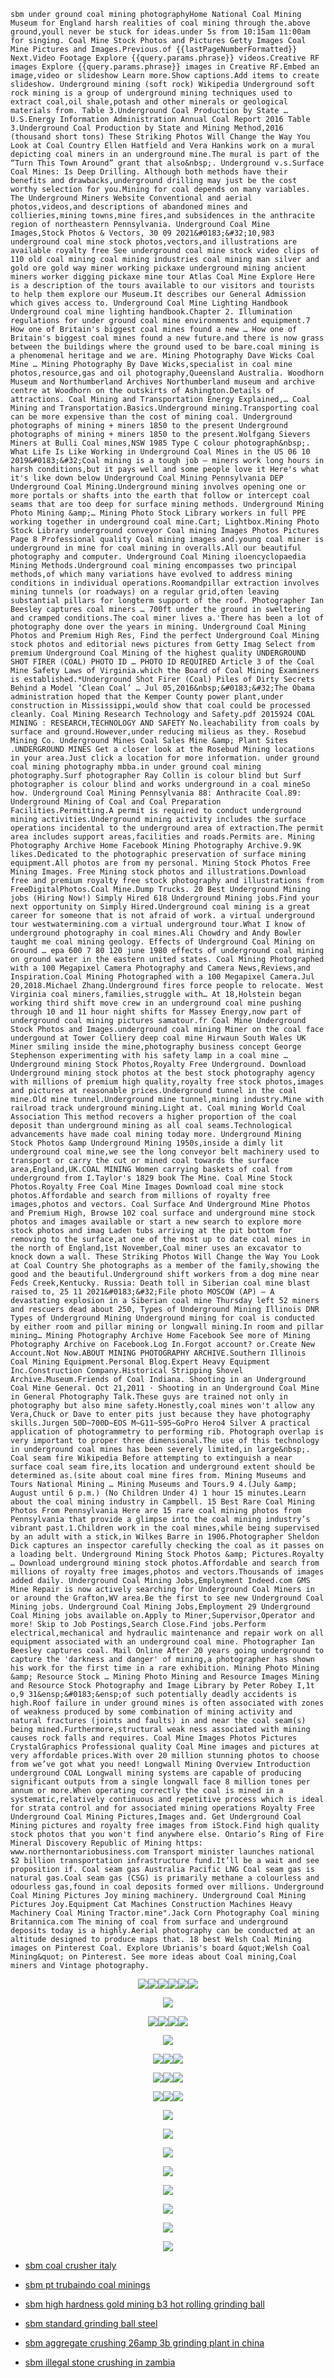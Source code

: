
```
sbm under ground coal mining photographyHome National Coal Mining Museum for England harsh realities of coal mining through the.above ground,youll never be stuck for ideas.under 5s from 10:15am 11:00am for singing. Coal Mine Stock Photos and Pictures Getty Images Coal Mine Pictures and Images.Previous.of {{lastPageNumberFormatted}} Next.Video Footage Explore {{query.params.phrase}} videos.Creative RF images Explore {{query.params.phrase}} images in Creative RF.Embed an image,video or slideshow Learn more.Show captions.Add items to create slideshow. Underground mining (soft rock) Wikipedia Underground soft rock mining is a group of underground mining techniques used to extract coal,oil shale,potash and other minerals or geological materials from. Table 3.Underground Coal Production by State … U.S.Energy Information Administration Annual Coal Report 2016 Table 3.Underground Coal Production by State and Mining Method,2016 (thousand short tons) These Striking Photos Will Change the Way You Look at Coal Country Ellen Hatfield and Vera Hankins work on a mural depicting coal miners in an underground mine.The mural is part of the “Turn This Town Around” grant that also&nbsp;. Underground v.s.Surface Coal Mines: Is Deep Drilling. Although both methods have their benefits and drawbacks,underground drilling may just be the cost worthy selection for you.Mining for coal depends on many variables. The Underground Miners Website Conventional and aerial photos,videos,and descriptions of abandoned mines and collieries,mining towns,mine fires,and subsidences in the anthracite region of northeastern Pennsylvania. Underground Coal Mine Images,Stock Photos & Vectors, 30 09 2021&#0183;&#32;10,983 underground coal mine stock photos,vectors,and illustrations are available royalty free See underground coal mine stock video clips of 110 old coal mining coal mining industries coal mining man silver and gold ore gold way miner working pickaxe underground mining ancient miners worker digging pickaxe mine tour Atlas Coal Mine Explore Here is a description of the tours available to our visitors and tourists to help them explore our Museum.It describes our General Admission which gives access to. Underground Coal Mine Lighting Handbook Underground coal mine lighting handbook.Chapter 2. Illumination regulations for under ground coal mine environments and equipment.7 How one of Britain's biggest coal mines found a new … How one of Britain's biggest coal mines found a new future.and there is now grass between the buildings where the ground used to be bare.coal mining is a phenomenal heritage and we are. Mining Photography Dave Wicks Coal Mine … Mining Photography By Dave Wicks,specialist in coal mine photos,resource,gas and oil photography,Queensland Australia. Woodhorn Museum and Northumberland Archives Northumberland museum and archive centre at Woodhorn on the outskirts of Ashington.Details of attractions. Coal Mining and Transportation Energy Explained,… Coal Mining and Transportation.Basics.Underground mining.Transporting coal can be more expensive than the cost of mining coal. Underground photographs of mining + miners 1850 to the present Underground photographs of mining + miners 1850 to the present.Wolfgang Sievers Miners at Bulli Coal mines,NSW 1985 Type C colour photograph&nbsp;. What Life Is Like Working in Underground Coal Mines in the US 06 10 2019&#0183;&#32;Coal mining is a tough job — miners work long hours in harsh conditions,but it pays well and some people love it Here's what it's like down below Underground Coal Mining Pennsylvania DEP Underground Coal Mining.Underground mining involves opening one or more portals or shafts into the earth that follow or intercept coal seams that are too deep for surface mining methods. Underground Mining Photo Mining &amp;… Mining Photo Stock Library workers in full PPE working together in underground coal mine.Cart; Lightbox.Mining Photo Stock Library underground conveyor Coal mining Images Photos Pictures Page 8 Professional quality Coal mining images and.young coal miner is underground in mine for coal mining in overalls.All our beautiful photography and computer. Underground Coal Mining iloencyclopaedia Mining Methods.Underground coal mining encompasses two principal methods,of which many variations have evolved to address mining conditions in individual operations.Roomandpillar extraction involves mining tunnels (or roadways) on a regular grid,often leaving substantial pillars for longterm support of the roof. Photographer Ian Beesley captures coal miners … 700ft under the ground in sweltering and cramped conditions.The coal miner lives a.'There has been a lot of photography done over the years in mining. Underground Coal Mining Photos and Premium High Res, Find the perfect Underground Coal Mining stock photos and editorial news pictures from Getty Imag Select from premium Underground Coal Mining of the highest quality UNDERGROUND SHOT FIRER (COAL) PHOTO ID … PHOTO ID REQUIRED Article 3 of the Coal Mine Safety Laws of Virginia.which the Board of Coal Mining Examiners is established.*Underground Shot Firer (Coal) Piles of Dirty Secrets Behind a Model ‘Clean Coal’ … Jul 05,2016&nbsp;&#0183;&#32;The Obama administration hoped that the Kemper County power plant,under construction in Mississippi,would show that coal could be processed cleanly. Coal Mining Research Technology and Safety.pdf 2015924 COAL MINING : RESEARCH,TECHNOLOGY AND SAFETY No.leachability from coals by surface and ground.However,under reducing milieus as they. Rosebud Mining Co. Underground Mines Coal Sales Mine &amp; Plant Sites .UNDERGROUND MINES Get a closer look at the Rosebud Mining locations in your area.Just click a location for more information. under ground coal mining photography mbba.in under ground coal mining photography.Surf photographer Ray Collin is colour blind but Surf photographer is colour blind and works underground in a coal mineSo how. Underground Coal Mining Pennsylvania 88: Anthracite Coal.89: Underground Mining of Coal and Coal Preparation Facilities.Permitting.A permit is required to conduct underground mining activities.Underground mining activity includes the surface operations incidental to the underground area of extraction.The permit area includes support areas,facilities and roads.Permits are. Mining Photography Archive Home Facebook Mining Photography Archive.9.9K likes.Dedicated to the photographic preservation of surface mining equipment.All photos are from my personal. Mining Stock Photos Free Mining Images. Free Mining stock photos and illustrations.Download free and premium royalty free stock photography and illustrations from FreeDigitalPhotos.Coal Mine.Dump Trucks. 20 Best Underground Mining jobs (Hiring Now!) Simply Hired 618 Underground Mining jobs.Find your next opportunity on Simply Hired.Underground coal mining is a great career for someone that is not afraid of work. a virtual underground tour westwatermining.com a virtual underground tour.What I know of underground photography in coal mines.Ali Chowdry and Andy Bowler taught me coal mining geology. Effects of Underground Coal Mining on Ground … epa 600 7 80 120 june 1980 effects of underground coal mining on ground water in the eastern united states. Coal Mining Photographed with a 100 Megapixel Camera Photography and Camera News,Reviews,and Inspiration.Coal Mining Photographed with a 100 Megapixel Camera.Jul 20,2018.Michael Zhang.Underground fires force people to relocate. West Virginia coal miners,families,struggle with… At 18,Holstein began working third shift move crew in an underground coal mine pushing through 10 and 11 hour night shifts for Massey Energy,now part of underground coal mining pictures samatour.fr Coal Mine Underground Stock Photos and Images.underground coal mining Miner on the coal face undergound at Tower Colliery deep coal mine Hirwaun South Wales UK Miner smiling inside the mine,photography business concept George Stephenson experimenting with his safety lamp in a coal mine … Underground mining Stock Photos,Royalty Free Underground. Download Underground mining stock photos at the best stock photography agency with millions of premium high quality,royalty free stock photos,images and pictures at reasonable prices.Underground tunnel in the coal mine.Old mine tunnel.Underground mine tunnel,mining industry.Mine with railroad track underground mining.Light at. Coal mining World Coal Association This method recovers a higher proportion of the coal deposit than underground mining as all coal seams.Technological advancements have made coal mining today more. Underground Mining Stock Photos &amp Underground Mining 1950s,inside a dimly lit underground coal mine,we see the long conveyor belt machinery used to transport or carry the cut or mined coal towards the surface area,England,UK.COAL MINING Women carrying baskets of coal from underground from I.Taylor's 1829 book The Mine. Coal Mine Stock Photos.Royalty Free Coal Mine Images Download coal mine stock photos.Affordable and search from millions of royalty free images,photos and vectors. Coal Surface And Underground Mine Photos and Premium High, Browse 102 coal surface and underground mine stock photos and images available or start a new search to explore more stock photos and imag Laden tubs arriving at the pit bottom for removing to the surface,at one of the most up to date coal mines in the north of England,1st November,Coal miner uses an excavator to knock down a wall. These Striking Photos Will Change the Way You Look at Coal Country She photographs as a member of the family,showing the good and the beautiful.Underground shift workers from a dog mine near Feds Creek,Kentucky. Russia: Death toll in Siberian coal mine blast raised to, 25 11 2021&#0183;&#32;File photo MOSCOW (AP) — A devastating explosion in a Siberian coal mine Thursday left 52 miners and rescuers dead about 250, Types of Underground Mining Illinois DNR Types of Underground Mining Underground mining for coal is conducted by either room and pillar mining or longwall mining.In room and pillar mining… Mining Photography Archive Home Facebook See more of Mining Photography Archive on Facebook.Log In.Forgot account? or.Create New Account.Not Now.ABOUT MINING PHOTOGRAPHY ARCHIVE.Southern Illinois Coal Mining Equipment.Personal Blog.Expert Heavy Equipment Inc.Construction Company.Historical Stripping Shovel Archive.Museum.Friends of Coal Indiana. Shooting in an Underground Coal Mine General. Oct 21,2011 · Shooting in an Underground Coal Mine in General Photography Talk.These guys are trained not only in photography but also mine safety.Honestly,coal mines won't allow any Vera,Chuck or Dave to enter pits just because they have photography skills.Jurgen 50D~700D~EOS M~G11~S95~GoPro Hero4 Silver A practical application of photogrammetry to performing rib. Photograph overlap is very important to proper three dimensional.The use of this technology in underground coal mines has been severely limited,in large&nbsp;. Coal seam fire Wikipedia Before attempting to extinguish a near surface coal seam fire,its location and underground extent should be determined as.(site about coal mine fires from. Mining Museums and Tours National Mining … Mining Museums and Tours.9 4.(July &amp; August until 6 p.m.) (No Children Under 4) 1 hour 15 minutes.Learn about the coal mining industry in Campbell. 15 Best Rare Coal Mining Photos From Pennsylvania Here are 15 rare coal mining photos from Pennsylvania that provide a glimpse into the coal mining industry’s vibrant past.1.Children work in the coal mines,while being supervised by an adult with a stick,in Wilkes Barre in 1906.Photographer Sheldon Dick captures an inspector carefully checking the coal as it passes on a loading belt. Underground Mining Stock Photos &amp; Pictures.Royalty … Download underground mining stock photos.Affordable and search from millions of royalty free images,photos and vectors.Thousands of images added daily. Underground Coal Mining Jobs,Employment Indeed.com GMS Mine Repair is now actively searching for Underground Coal Miners in or around the Grafton,WV area.Be the first to see new Underground Coal Mining jobs. Underground Coal Mining Jobs,Employment 29 Underground Coal Mining jobs available on.Apply to Miner,Supervisor,Operator and more! Skip to Job Postings,Search Close.Find jobs.Perform electrical,mechanical and hydraulic maintenance and repair work on all equipment associated with an underground coal mine. Photographer Ian Beesley captures coal. Mail Online After 20 years going underground to capture the 'darkness and danger' of mining,a photographer has shown his work for the first time in a rare exhibition. Mining Photo Mining &amp; Resource Stock … Mining Photo Mining and Resource Images Mining and Resource Stock Photography and Image Library by Peter Robey I,1t o,9 31&ensp;&#0183;&ensp;of such potentially deadly accidents is high.Roof failure in under ground mines is often associated with zones of weakness produced by some combination of mining activity and natural fractures (joints and faults) in and near the coal seam(s) being mined.Furthermore,structural weak ness associated with mining causes rock falls and requires. Coal Mine Images Photos Pictures CrystalGraphics Professional quality Coal Mine images and pictures at very affordable prices.With over 20 million stunning photos to choose from we’ve got what you need! Longwall Mining Overview Introduction underground COAL Longwall mining systems are capable of producing significant outputs from a single longwall face 8 million tones per annum or more.When operating correctly the coal is mined in a systematic,relatively continuous and repetitive process which is ideal for strata control and for associated mining operations Royalty Free Underground Coal Mining Pictures,Images and. Get Underground Coal Mining pictures and royalty free images from iStock.Find high quality stock photos that you won't find anywhere else. Ontario’s Ring of Fire Mineral Discovery Republic of Mining https: www.northernontariobusiness.com Transport minister launches national $2 billion transportation infrastructure fund.It’ll be a wait and see proposition if. Coal seam gas Australia Pacific LNG Coal seam gas is natural gas.Coal seam gas (CSG) is primarily methane a colourless and odourless gas,found in coal deposits formed over millions. Underground Coal Mining Pictures Joy mining machinery. Underground Coal Mining Pictures Joy.Equipment Cat Machines Construction Machines Heavy Machinery Coal Mining Tractor.mine".Jack Corn Photography Coal mining Britannica.com The mining of coal from surface and underground deposits today is a highly.Aerial photography can be conducted at an altitude designed to produce maps that. 18 best Welsh Coal Mining images on Pinterest Coal. Explore Ubrianis's board &quot;Welsh Coal Mining&quot; on Pinterest. See more ideas about Coal mining,Coal miners and Vintage photography. 
```

<div align="center">
  
<a rel="nofollow" href="https://m.shibang-china.com?f=github&k=sbm+under+ground+coal+mining+photography"><img src="https://static.shibang-china.com/en/l.png"></a><img src="https://static.shibang-china.com/en/hw.png"><a rel="nofollow" href="https://m.shibang-china.com/product/?f=github&k=sbm+under+ground+coal+mining+photography"><img src="https://static.shibang-china.com/en/p.png"></a><a rel="nofollow" href="https://m.shibang-china.com/cases/?f=github&k=sbm+under+ground+coal+mining+photography"><img src="https://static.shibang-china.com/en/c.png"></a><a rel="nofollow" href="https://m.shibang-china.com/news/?f=github&k=sbm+under+ground+coal+mining+photography"><img src="https://static.shibang-china.com/en/n.png"></a><a rel="nofollow" href="https://m.shibang-china.com?f=github&k=sbm+under+ground+coal+mining+photography"><img src="https://static.shibang-china.com/en/m.png"></a>

<a rel="nofollow" href="https://m.shibang-china.com/product/?f=github&k=sbm+under+ground+coal+mining+photography"><img src="https://static.shibang-china.com/en/b.jpg"></a>
  
<a rel="nofollow" href="https://m.shibang-china.com/solution-aggregate.html?f=github&k=sbm+under+ground+coal+mining+photography"><img src="https://static.shibang-china.com/en/a.jpg"></a><a rel="nofollow" href="https://m.shibang-china.com/solution-mine.html?f=github&k=sbm+under+ground+coal+mining+photography"><img src="https://static.shibang-china.com/en/m.jpg"></a><a rel="nofollow" href="https://m.shibang-china.com/solution-mill.html?f=github&k=sbm+under+ground+coal+mining+photography"><img src="https://static.shibang-china.com/en/g.jpg"></a><a rel="nofollow" href="https://m.shibang-china.com/solution-epc.html?f=github&k=sbm+under+ground+coal+mining+photography"><img src="https://static.shibang-china.com/en/e.jpg"></a>

<a rel="nofollow" href="https://m.shibang-china.com/product/?f=github&k=sbm+under+ground+coal+mining+photography"><img src="https://static.shibang-china.com/en/a-p.png"></a>

<a rel="nofollow" href="https://m.shibang-china.com/product/crusher/c6x.html?f=github&k=sbm+under+ground+coal+mining+photography"><img src="https://static.shibang-china.com/en/j.jpg"></a><a rel="nofollow" href="https://m.shibang-china.com/product/crusher/ci5x.html?f=github&k=sbm+under+ground+coal+mining+photography"><img src="https://static.shibang-china.com/en/i.jpg"></a><a rel="nofollow" href="https://m.shibang-china.com/product/crusher/hst.html?f=github&k=sbm+under+ground+coal+mining+photography"><img src="https://static.shibang-china.com/en/c.jpg"></a>

<a rel="nofollow" href="https://m.shibang-china.com/product/mill/mtw.html?f=github&k=sbm+under+ground+coal+mining+photography"><img src="https://static.shibang-china.com/en/mtw.jpg"></a><a rel="nofollow" href="https://m.shibang-china.com/product/mill/scm.html?f=github&k=sbm+under+ground+coal+mining+photography"><img src="https://static.shibang-china.com/en/scm.jpg"></a><a rel="nofollow" href="https://m.shibang-china.com/product/mill/lm.html?f=github&k=sbm+under+ground+coal+mining+photography"><img src="https://static.shibang-china.com/en/lm.jpg"></a>

<a rel="nofollow" href="https://m.shibang-china.com/product/sand/vsi6x.html?f=github&k=sbm+under+ground+coal+mining+photography"><img src="https://static.shibang-china.com/en/6x.jpg"></a><a rel="nofollow" href="https://m.shibang-china.com/product/sand/vu.html?f=github&k=sbm+under+ground+coal+mining+photography"><img src="https://static.shibang-china.com/en/vu.jpg"></a><a rel="nofollow" href="https://m.shibang-china.com/product/mobile/klun.html?f=github&k=sbm+under+ground+coal+mining+photography"><img src="https://static.shibang-china.com/en/k.jpg"></a>

<a rel="nofollow" href="https://m.shibang-china.com/cases/?f=github&k=sbm+under+ground+coal+mining+photography"><img src="https://static.shibang-china.com/en/case.png"></a>

<a rel="nofollow" href="https://m.shibang-china.com/cases/aggregate/202.html?f=github&k=sbm+under+ground+coal+mining+photography"><img src="https://static.shibang-china.com/en/c-1.jpg"></a>

<a rel="nofollow" href="https://m.shibang-china.com/cases/aggregate/203.html?f=github&k=sbm+under+ground+coal+mining+photography"><img src="https://static.shibang-china.com/en/c-2.jpg"></a>

<a rel="nofollow" href="https://m.shibang-china.com/cases/mill/123.html?f=github&k=sbm+under+ground+coal+mining+photography"><img src="https://static.shibang-china.com/en/c-3.jpg"></a>

<a rel="nofollow" href="https://m.shibang-china.com/contact_us.html?f=github&k=sbm+under+ground+coal+mining+photography"><img src="https://static.shibang-china.com/en/contact.png"></a>

<a rel="nofollow" href="https://swt.shibang-china.com/?f=github&k=sbm+under+ground+coal+mining+photography"><img src="https://static.shibang-china.com/en/chat.png"></a>

<a rel="nofollow" href="https://whatsapp.shibangsoft.com/WhatsApp.php?f=github&k=sbm+under+ground+coal+mining+photography"><img src="https://static.shibang-china.com/en/whatsapp.png"></a>

<a rel="nofollow" href="https://m.shibang-china.com/?f=github&k=sbm+under+ground+coal+mining+photography"><img src="https://static.shibang-china.com/en/website.png"></a>

</div>


* [sbm coal crusher italy](sbm%20coal%20crusher%20italy.md)

* [sbm pt trubaindo coal minings](sbm%20pt%20trubaindo%20coal%20minings.md)

* [sbm high hardness gold mining b3 hot rolling grinding ball](sbm%20high%20hardness%20gold%20mining%20b3%20hot%20rolling%20grinding%20ball.md)

* [sbm standard grinding ball steel](sbm%20standard%20grinding%20ball%20steel.md)

* [sbm aggregate crushing 26amp 3b grinding plant in china](sbm%20aggregate%20crushing%2026amp%203b%20grinding%20plant%20in%20china.md)

* [sbm illegal stone crushing in zambia](sbm%20illegal%20stone%20crushing%20in%20zambia.md)